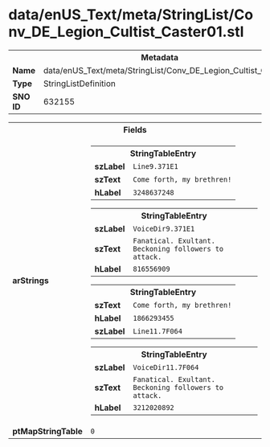 <h1>data/enUS_Text/meta/StringList/Conv_DE_Legion_Cultist_Caster01.stl</h1><table><tr><th colspan="100%">Metadata</th></tr><tr><td><b>Name</b></td><td>data/enUS_Text/meta/StringList/Conv_DE_Legion_Cultist_Caster01.stl</td></tr><tr><td><b>Type</b></td><td>StringListDefinition</td></tr><tr><td><b>SNO ID</b></td><td>632155</td></tr></table>

<table><tr><th colspan="100%">Fields</th></tr><tr><td><b>arStrings</b></td><td><table><tr><th colspan="100%">StringTableEntry</th></tr><tr><td><b>szLabel</b></td><td><code>Line9.371E1</code></td></tr><tr><td><b>szText</b></td><td><code>Come forth, my brethren!</code></td></tr><tr><td><b>hLabel</b></td><td><code>3248637248</code></td></tr></table>


<table><tr><th colspan="100%">StringTableEntry</th></tr><tr><td><b>szLabel</b></td><td><code>VoiceDir9.371E1</code></td></tr><tr><td><b>szText</b></td><td><code>Fanatical. Exultant. Beckoning followers to attack.</code></td></tr><tr><td><b>hLabel</b></td><td><code>816556909</code></td></tr></table>


<table><tr><th colspan="100%">StringTableEntry</th></tr><tr><td><b>szText</b></td><td><code>Come forth, my brethren!</code></td></tr><tr><td><b>hLabel</b></td><td><code>1866293455</code></td></tr><tr><td><b>szLabel</b></td><td><code>Line11.7F064</code></td></tr></table>


<table><tr><th colspan="100%">StringTableEntry</th></tr><tr><td><b>szLabel</b></td><td><code>VoiceDir11.7F064</code></td></tr><tr><td><b>szText</b></td><td><code>Fanatical. Exultant. Beckoning followers to attack.</code></td></tr><tr><td><b>hLabel</b></td><td><code>3212020892</code></td></tr></table>


</td></tr><tr><td><b>ptMapStringTable</b></td><td><code>0</code></td></tr></table>

